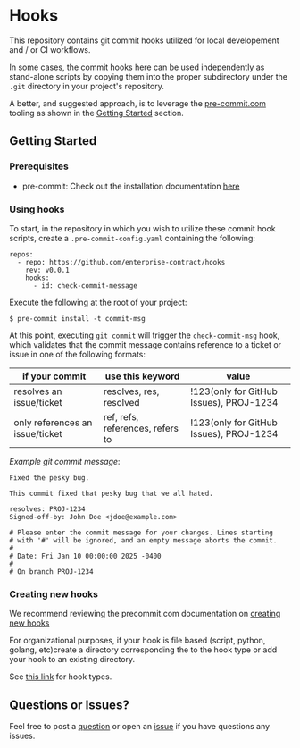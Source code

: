 
# Hooks

This repository contains git commit hooks utilized for local developement and / or CI workflows.

In some cases, the commit hooks here can be used independently as stand-alone scripts by copying them into the proper subdirectory under the `.git` directory in your project's repository.

A better, and suggested approach, is to leverage the [pre-commit.com](https://pre-commit.com) tooling as shown in the [Getting Started](#getting-started) section.

## Getting Started

### Prerequisites

* pre-commit: Check out the installation documentation [here](https://pre-commit.com/#install)

### Using hooks

To start, in the repository in which you wish to utilize these commit hook scripts, create a `.pre-commit-config.yaml` containing the following:

```
repos:
  - repo: https://github.com/enterprise-contract/hooks
    rev: v0.0.1
    hooks:
      - id: check-commit-message
```
Execute the following at the root of your project:
```
$ pre-commit install -t commit-msg
``` 

At this point, executing `git commit` will trigger the `check-commit-msg` hook, which validates that the commit message contains reference to a ticket or issue in one of the following formats:

|if your commit|use this keyword|value|
|-|-------|-----|
|resolves an issue/ticket|resolves, res, resolved| !123(only for GitHub Issues), PROJ-1234|
|only references an issue/ticket|ref, refs, references, refers to| !123(only for GitHub Issues), PROJ-1234|

*Example git commit message*:
```
Fixed the pesky bug.

This commit fixed that pesky bug that we all hated.

resolves: PROJ-1234
Signed-off-by: John Doe <jdoe@example.com>

# Please enter the commit message for your changes. Lines starting 
# with '#' will be ignored, and an empty message aborts the commit.
#
# Date: Fri Jan 10 00:00:00 2025 -0400
#
# On branch PROJ-1234
```

### Creating new hooks

We recommend reviewing the precommit.com documentation on [creating new hooks](https://pre-commit.com/#new-hooks)

For organizational purposes, if your hook is file based (script, python, golang, etc)create a directory corresponding the to the hook type or add your hook to an existing directory.

See [this link](https://git-scm.com/docs/githooks#_hooks) for hook types.

## Questions or Issues?
Feel free to post a [question](https://github.com/enterprise-contract/hooks/discussions) or open an [issue](https://github.com/enterprise-contract/hooks/issues) if you have questions any issues.